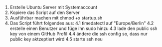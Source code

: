 1.  Erstelle Ubuntu Server mit Systemaccount
2.  Kopiere das Script auf den Server
3.  Ausführbar machen mit chmod +x startup.sh
4.  Das Script führt folgendes aus:
4.1 timedatectl auf "Europe/Berlin"
4.2 erstelle einen Benutzer und füge ihn sudo hinzu
4.3 lade den public ssh key von einem GitHub Profil
4.4 ändere die ssh config so, dass nur public key aktzeptiert wird
4.5 starte ssh neu
